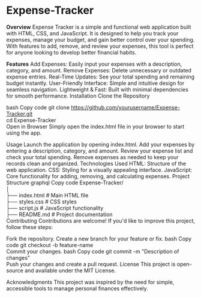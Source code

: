 # Expense-Tracker
**Overview**
Expense Tracker is a simple and functional web application built with HTML, CSS, and JavaScript. It is designed to help you track your expenses, manage your budget, and gain better control over your spending. With features to add, remove, and review your expenses, this tool is perfect for anyone looking to develop better financial habits.

**Features**
Add Expenses: Easily input your expenses with a description, category, and amount.
Remove Expenses: Delete unnecessary or outdated expense entries.
Real-Time Updates: See your total spending and remaining budget instantly.
User-Friendly Interface: Simple and intuitive design for seamless navigation.
Lightweight & Fast: Built with minimal dependencies for smooth performance.
Installation
Clone the Repository

bash
Copy code
git clone https://github.com/yourusername/Expense-Tracker.git  
cd Expense-Tracker  
Open in Browser
Simply open the index.html file in your browser to start using the app.

Usage
Launch the application by opening index.html.
Add your expenses by entering a description, category, and amount.
Review your expense list and check your total spending.
Remove expenses as needed to keep your records clean and organized.
Technologies Used
HTML: Structure of the web application.
CSS: Styling for a visually appealing interface.
JavaScript: Core functionality for adding, removing, and calculating expenses.
Project Structure
graphql
Copy code
Expense-Tracker/  
│  
├── index.html       # Main HTML file  
├── styles.css       # CSS styles  
├── script.js        # JavaScript functionality  
├── README.md        # Project documentation  
Contributing
Contributions are welcome! If you'd like to improve this project, follow these steps:

Fork the repository.
Create a new branch for your feature or fix.
bash
Copy code
git checkout -b feature-name  
Commit your changes.
bash
Copy code
git commit -m "Description of changes"  
Push your changes and create a pull request.
License
This project is open-source and available under the MIT License.

Acknowledgments
This project was inspired by the need for simple, accessible tools to manage personal finances effectively.
